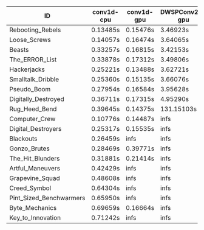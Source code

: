 |ID|conv1d-cpu|conv1d-gpu|DWSPConv2D-gpu|gemm-gpu|avg|
|-|-|-|-|-|-|
|Rebooting_Rebels|0.13485s|0.15476s|3.46923s|2.09539s|1.46356s|
|Loose_Screws|0.14057s|0.16474s|3.64065s|2.17857s|1.53113s|
|Beasts|0.33257s|0.16815s|3.42153s|2.29525s|1.55437s|
|The_ERROR_List|0.33878s|0.17312s|3.49806s|2.30735s|1.57933s|
|Hackerjacks|0.25221s|0.13488s|3.62721s|2.38638s|1.60017s|
|Smalltalk_Dribble|0.25360s|0.15135s|3.66076s|2.38353s|1.61231s|
|Pseudo_Boom|0.27954s|0.16584s|3.95628s|2.42172s|1.70584s|
|Digitally_Destroyed|0.36711s|0.17315s|4.95290s|2.91175s|2.10123s|
|Rug_Heed_Bend|0.39645s|0.14375s|131.15103s|4.88115s|34.14309s|
|Computer_Crew|0.10776s|0.14487s|infs|4.90665s|infs|
|Digital_Destroyers|0.25317s|0.15535s|infs|2.21176s|infs|
|Blackouts|0.26459s|infs|infs|2.06568s|infs|
|Gonzo_Brutes|0.28469s|0.39771s|infs|4.87584s|infs|
|The_Hit_Blunders|0.31881s|0.21414s|infs|2.30884s|infs|
|Artful_Maneuvers|0.42429s|infs|infs|4.88292s|infs|
|Grapevine_Squad|0.48608s|infs|infs|4.92793s|infs|
|Creed_Symbol|0.64304s|infs|infs|4.88999s|infs|
|Pint_Sized_Benchwarmers|0.65950s|infs|infs|4.92386s|infs|
|Byte_Mechanics|0.69659s|0.16664s|infs|4.88262s|infs|
|Key_to_Innovation|0.71242s|infs|infs|4.91313s|infs|
